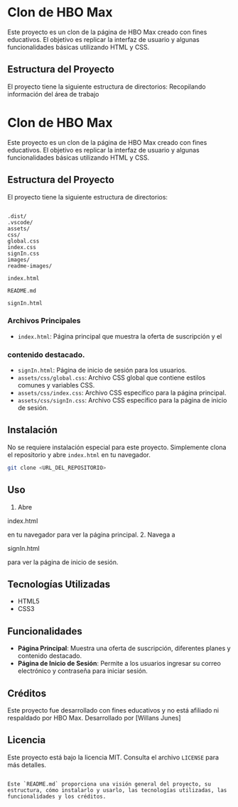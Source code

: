 # Clon de HBO Max

Este proyecto es un clon de la página de HBO Max creado con fines educativos. El objetivo es replicar la interfaz de usuario y algunas funcionalidades básicas utilizando HTML y CSS.

## Estructura del Proyecto

El proyecto tiene la siguiente estructura de directorios:
Recopilando información del área de trabajo

# Clon de HBO Max

Este proyecto es un clon de la página de HBO Max creado con fines educativos. El objetivo es replicar la interfaz de usuario y algunas funcionalidades básicas utilizando HTML y CSS.

## Estructura del Proyecto

El proyecto tiene la siguiente estructura de directorios:
```

.dist/
.vscode/
assets/
css/
global.css
index.css
signIn.css
images/
readme-images/

index.html

README.md

signIn.html

````

### Archivos Principales

- `index.html`: Página principal que muestra la oferta de suscripción y el
### contenido destacado.
- `signIn.html`: Página de inicio de sesión para los usuarios.
- `assets/css/global.css`: Archivo CSS global que contiene estilos comunes y variables CSS.
- `assets/css/index.css`: Archivo CSS específico para la página principal.
- `assets/css/signIn.css`: Archivo CSS específico para la página de inicio de sesión.

## Instalación

No se requiere instalación especial para este proyecto. Simplemente clona el repositorio y abre `index.html` en tu navegador.

```sh
git clone <URL_DEL_REPOSITORIO>
````

## Uso

1. Abre

index.html

en tu navegador para ver la página principal. 2. Navega a

signIn.html

para ver la página de inicio de sesión.

## Tecnologías Utilizadas

- HTML5
- CSS3

## Funcionalidades

- **Página Principal**: Muestra una oferta de suscripción, diferentes planes y contenido destacado.
- **Página de Inicio de Sesión**: Permite a los usuarios ingresar su correo electrónico y contraseña para iniciar sesión.

## Créditos

Este proyecto fue desarrollado con fines educativos y no está afiliado ni respaldado por HBO Max.
Desarrollado por [Willans Junes]

## Licencia

Este proyecto está bajo la licencia MIT. Consulta el archivo `LICENSE` para más detalles.

```

Este `README.md` proporciona una visión general del proyecto, su estructura, cómo instalarlo y usarlo, las tecnologías utilizadas, las funcionalidades y los créditos.

```

